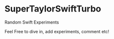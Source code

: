 # SuperTaylorSwiftTurbo
Random Swift Experiments


Feel Free to dive in, add experiments, comment etc!
